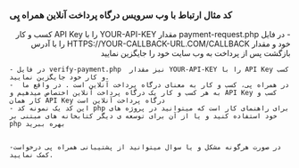 ### کد مثال ارتباط با وب سرویس درگاه پرداخت آنلاین همراه پِی

<p style="direction:rtl;text-align:right">
    - در فایل payment-request.php مقدار YOUR-API-KEY را با API Key کسب و کار خود و مقدار HTTPS://YOUR-CALLBACK-URL.COM/CALLBACK را با آدرس بازگشت پس از پرداخت به وب سایت خود را جایگزین نمایید
	
	- در فایل verify-payment.php  نیز مقدار YOUR-API-KEY را با API Key کسب و کار خود جایگزین نمایید.
	-  در همراه پی، کسب و کار به معنای درگاه پرداخت آنلاین است . در واقع ما به هر کسب و کار یک درگاه پرداخت آنلاین اختصاص میدهیم و API Key کسب و کار همان API Key درگاه پرداخت آنلاین است
	- این کد یک نمونه کد php برای راهنمای کار است که میتوانید در پروژه های خود استفاده کنید و یا از آن برای توسعه ی دیگر کتابخانه های مبتنی بر php بهره ببرید
	
	
	-در صورت هرگونه مشکل و یا سوال میتوانید از پشتیبانی همراه پی درخواست کمک نمایید.
	
</p>